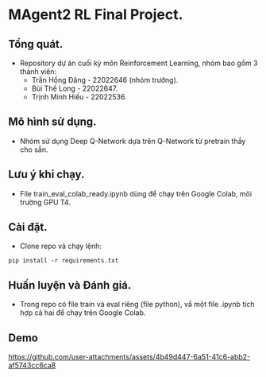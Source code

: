 # MAgent2 RL Final Project.
## Tổng quát.
- Repository dự án cuối kỳ môn Reinforcement Learning, nhóm bao gồm 3 thành viên:
  + Trần Hồng Đăng - 22022646 (nhóm trưởng).
  + Bùi Thế Long - 22022647.
  + Trịnh Minh Hiếu - 22022536.

## Mô hình sử dụng.
- Nhóm sử dụng Deep Q-Network dựa trên Q-Network từ pretrain thầy cho sẵn.

## Lưu ý khi chạy.
- File train_eval_colab_ready.ipynb dùng để chạy trên Google Colab, môi trường GPU T4.

## Cài đặt.
- Clone repo và chạy lệnh:
```
pip install -r requirements.txt
```

## Huấn luyện và Đánh giá.
- Trong repo có file train và eval riêng (file python), vầ một file .ipynb tích hợp cả hai để chạy trên Google Colab.

## Demo



https://github.com/user-attachments/assets/4b49d447-6a51-41c6-abb2-af5743cc6ca8

